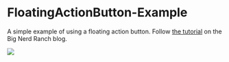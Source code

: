FloatingActionButton-Example
============================

A simple example of using a floating action button. Follow [the tutorial](http://www.bignerdranch.com/blog/floating-action-buttons-in-android-l/) on the Big Nerd Ranch blog.

![](http://www.bignerdranch.com/img/blog/2014/07/floating-action-button.gif)
